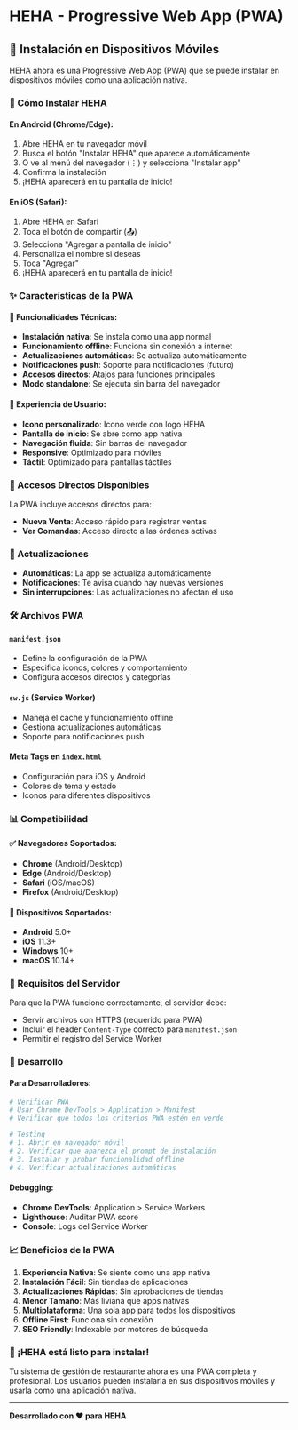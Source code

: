 # HEHA - Progressive Web App (PWA)

## 📱 Instalación en Dispositivos Móviles

HEHA ahora es una Progressive Web App (PWA) que se puede instalar en dispositivos móviles como una aplicación nativa.

### 🚀 Cómo Instalar HEHA

#### En Android (Chrome/Edge):
1. Abre HEHA en tu navegador móvil
2. Busca el botón "Instalar HEHA" que aparece automáticamente
3. O ve al menú del navegador (⋮) y selecciona "Instalar app"
4. Confirma la instalación
5. ¡HEHA aparecerá en tu pantalla de inicio!

#### En iOS (Safari):
1. Abre HEHA en Safari
2. Toca el botón de compartir (📤)
3. Selecciona "Agregar a pantalla de inicio"
4. Personaliza el nombre si deseas
5. Toca "Agregar"
6. ¡HEHA aparecerá en tu pantalla de inicio!

### ✨ Características de la PWA

#### 🔧 Funcionalidades Técnicas:
- **Instalación nativa**: Se instala como una app normal
- **Funcionamiento offline**: Funciona sin conexión a internet
- **Actualizaciones automáticas**: Se actualiza automáticamente
- **Notificaciones push**: Soporte para notificaciones (futuro)
- **Accesos directos**: Atajos para funciones principales
- **Modo standalone**: Se ejecuta sin barra del navegador

#### 📱 Experiencia de Usuario:
- **Icono personalizado**: Icono verde con logo HEHA
- **Pantalla de inicio**: Se abre como app nativa
- **Navegación fluida**: Sin barras del navegador
- **Responsive**: Optimizado para móviles
- **Táctil**: Optimizado para pantallas táctiles

### 🎯 Accesos Directos Disponibles

La PWA incluye accesos directos para:
- **Nueva Venta**: Acceso rápido para registrar ventas
- **Ver Comandas**: Acceso directo a las órdenes activas

### 🔄 Actualizaciones

- **Automáticas**: La app se actualiza automáticamente
- **Notificaciones**: Te avisa cuando hay nuevas versiones
- **Sin interrupciones**: Las actualizaciones no afectan el uso

### 🛠️ Archivos PWA

#### `manifest.json`
- Define la configuración de la PWA
- Especifica iconos, colores y comportamiento
- Configura accesos directos y categorías

#### `sw.js` (Service Worker)
- Maneja el cache y funcionamiento offline
- Gestiona actualizaciones automáticas
- Soporte para notificaciones push

#### Meta Tags en `index.html`
- Configuración para iOS y Android
- Colores de tema y estado
- Iconos para diferentes dispositivos

### 📊 Compatibilidad

#### ✅ Navegadores Soportados:
- **Chrome** (Android/Desktop)
- **Edge** (Android/Desktop)
- **Safari** (iOS/macOS)
- **Firefox** (Android/Desktop)

#### 📱 Dispositivos Soportados:
- **Android** 5.0+
- **iOS** 11.3+
- **Windows** 10+
- **macOS** 10.14+

### 🚨 Requisitos del Servidor

Para que la PWA funcione correctamente, el servidor debe:
- Servir archivos con HTTPS (requerido para PWA)
- Incluir el header `Content-Type` correcto para `manifest.json`
- Permitir el registro del Service Worker

### 🔧 Desarrollo

#### Para Desarrolladores:
```bash
# Verificar PWA
# Usar Chrome DevTools > Application > Manifest
# Verificar que todos los criterios PWA estén en verde

# Testing
# 1. Abrir en navegador móvil
# 2. Verificar que aparezca el prompt de instalación
# 3. Instalar y probar funcionalidad offline
# 4. Verificar actualizaciones automáticas
```

#### Debugging:
- **Chrome DevTools**: Application > Service Workers
- **Lighthouse**: Auditar PWA score
- **Console**: Logs del Service Worker

### 📈 Beneficios de la PWA

1. **Experiencia Nativa**: Se siente como una app nativa
2. **Instalación Fácil**: Sin tiendas de aplicaciones
3. **Actualizaciones Rápidas**: Sin aprobaciones de tiendas
4. **Menor Tamaño**: Más liviana que apps nativas
5. **Multiplataforma**: Una sola app para todos los dispositivos
6. **Offline First**: Funciona sin conexión
7. **SEO Friendly**: Indexable por motores de búsqueda

### 🎉 ¡HEHA está listo para instalar!

Tu sistema de gestión de restaurante ahora es una PWA completa y profesional. Los usuarios pueden instalarla en sus dispositivos móviles y usarla como una aplicación nativa.

---

**Desarrollado con ❤️ para HEHA**
